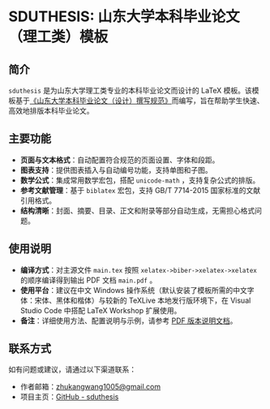# SDUTHESIS: 山东大学本科毕业论文（理工类）模板

## 简介

`sduthesis` 是为山东大学理工类专业的本科毕业论文而设计的 LaTeX 模板。该模板基于[《山东大学本科毕业论文（设计）撰写规范》](docs/standards-2024.pdf)而编写，旨在帮助学生快速、高效地排版本科毕业论文。

## 主要功能

- **页面与文本格式**：自动配置符合规范的页面设置、字体和段距。
- **图表支持**：提供图表插入与自动编号功能，支持单图和子图。
- **数学公式**：集成常用数学宏包，搭配 `unicode-math` ，支持复杂公式的排版。
- **参考文献管理**：基于 `biblatex` 宏包，支持 GB/T 7714-2015 国家标准的文献引用格式。
- **结构清晰**：封面、摘要、目录、正文和附录等部分自动生成，无需担心格式问题。

## 使用说明

- **编译方式**：对主源文件 `main.tex` 按照 `xelatex->biber->xelatex->xelatex` 的顺序编译得到输出 PDF 文档 `main.pdf` 。
- **使用平台**：建议在中文 Windows 操作系统（默认安装了模板所需的中文字体：宋体、黑体和楷体）与较新的 TeXLive 本地发行版环境下，在 Visual Studio Code 中搭配 LaTeX Workshop 扩展使用。
- **备注**：详细使用方法、配置说明与示例，请参考 [PDF 版本说明文档](README.pdf)。

## 联系方式

如有问题或建议，请通过以下渠道联系：

- 作者邮箱：zhukangwang1005@gmail.com
- 项目主页：[GitHub - sduthesis](https://github.com/wangzhukang/sduthesis)
